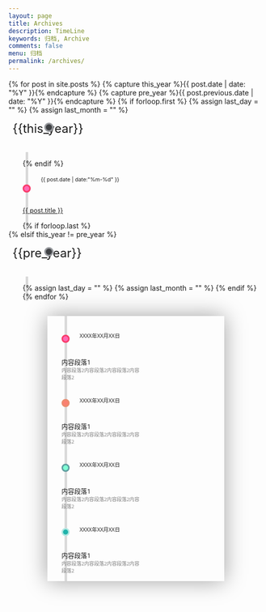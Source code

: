 ```yaml
---
layout: page
title: Archives
description: TimeLine
keywords: 归档, Archive
comments: false
menu: 归档
permalink: /archives/
---
```


<!--
<h2>Archives</h2>
-->

<style>
    .timeline-small {
        max-width: 350px;
        max-height: 630px;
        overflow: hidden;
        margin: 30px auto 0;
        box-shadow: 0 0 40px #a0a0a0;
        font-family: 'Open Sans', sans-serif;
    }
    .timeline-small-body ul {
        padding: 1em 0 0 2em;
        margin: 0;
        list-style: none;
        position: relative;
    }
    .timeline-small-body ul::before {
        content: ' ';
        height: 100%;
        width: 5px;
        background-color: #d9d9d9;
        position: absolute;
        top: 0;
        left: 2.4em;
        z-index: -1;
    }
    .timeline-small-body li div {
        display: inline-block;
        margin: 1em 0;
        vertical-align: top;
    }
    .timeline-small-body .bullet {
        width: 1rem;
        height: 1rem;
        box-sizing: border-box;
        border-radius: 50%;
        background: #fff;
        z-index: 1;
        margin-right: 1rem;
        margin-top: 7%;
    }
    .timeline-small-body .bullet.pink {
        background-color: hotpink;
        border: 3px solid #F93B69;
    }
    .timeline-small-body .bullet.green {
        background-color: lightseagreen;
        border: 3px solid #B0E8E2;
    }
    .timeline-small-body .bullet.blue {
        background-color: aquamarine;
        border: 3px solid cadetblue;
    }
    .timeline-small-body .bullet.orange {
        background-color: salmon;
        border: 3px solid #EB8B6E;
    }
    .timeline-small-body .date {
        width: 50%;
        font-size: 0.75em;
        padding-top: 0.40rem;
        padding-right: 2rem;
    }
    .timeline-small-body .desc {
        width: 50%;
    }
    .timeline-small-body h3 {
        font-size: 0.9em;
        font-weight: 400;
        margin: 0;
    }
    .timeline-small-body h4 {
        margin: 0;
        font-size: 0.7em;
        font-weight: 400;
        color: #808080;
    }
    .lead {
        font-size: 1.5rem;
        position: relative;
        left: 8px;
    
        /* archives */
        --timeline-node-bg: rgb(150, 152, 156);
        --timeline-color: rgb(63, 65, 68);
        --timeline-year-dot-color: var(--timeline-color);

        &::after { /* Year dot */
          content: "";
          display: block;
          position: relative;
          -webkit-border-radius: 50%;
          -moz-border-radius: 50%;
          border-radius: 50%;
          width: 12px;
          height: 12px;
          top: -26px;
          left: 63px;
          border: 3px solid;
          background-color: var(--timeline-year-dot-color);
          border-color: var(--timeline-node-bg);
          box-shadow: 0 0 2px 0 #c2c6cc;
          z-index: 1;
        }
    }
</style>

<div id="archives" class="timeline-small-body">
{% for post in site.posts %}
  {% capture this_year %}{{ post.date | date: "%Y" }}{% endcapture %}
  {% capture pre_year %}{{ post.previous.date | date: "%Y" }}{% endcapture %}
  {% if forloop.first %}
    {% assign last_day = "" %}
    {% assign last_month = "" %}

  <span class="lead">{{this_year}}</span>

  <ul>
  {% endif %}
    <li>
        <div class="bullet pink"></div>
        <div class="date">{{ post.date | date:"%m-%d" }}</div>
        <div class="desc">
        <h3>
        <a class="posts-list-name" href="{{ post.url | relative_url }}">{{ post.title }}</a>
        </h3>
        </div>
    </li>
  {% if forloop.last %}
  </ul>
  {% elsif this_year != pre_year %}
  </ul>

  <span class="lead">{{pre_year}}</span>
  <ul>
    {% assign last_day = "" %}
    {% assign last_month = "" %}
  {% endif %}
{% endfor %}
</div>


<div class="timeline-small">
    <div class="timeline-small-body">
        <ul>
            <li>
                <div class="bullet pink"></div>
                <div class="date">XXXX年XX月XX日</div>
                <div class="desc">
                    <h3>内容段落1</h3>
                    <h4>内容段落2内容段落2内容段落2内容段落2</h4>
                </div>
            </li>
            <li>
                <div class="bullet orange"></div>
                <div class="date">XXXX年XX月XX日</div>
                <div class="desc">
                    <h3>内容段落1</h3>
                    <h4>内容段落2内容段落2内容段落2内容段落2</h4>
                </div>
            </li>
            <li>
                <div class="bullet blue"></div>
                <div class="date">XXXX年XX月XX日</div>
                <div class="desc">
                    <h3>内容段落1</h3>
                    <h4>内容段落2内容段落2内容段落2内容段落2</h4>
                </div>
            </li>
            <li>
                <div class="bullet green"></div>
                <div class="date">XXXX年XX月XX日</div>
                <div class="desc">
                    <h3>内容段落1</h3>
                    <h4>内容段落2内容段落2内容段落2内容段落2</h4>
                </div>
            </li>
        </ul>
    </div>
</div>

